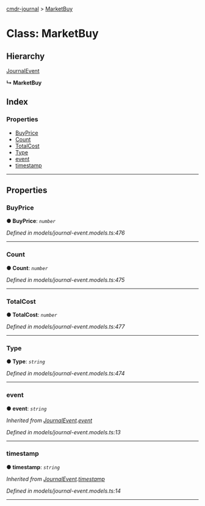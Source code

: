 [cmdr-journal](../README.md) > [MarketBuy](../classes/marketbuy.md)



# Class: MarketBuy

## Hierarchy


 [JournalEvent](journalevent.md)

**↳ MarketBuy**







## Index

### Properties

* [BuyPrice](marketbuy.md#buyprice)
* [Count](marketbuy.md#count)
* [TotalCost](marketbuy.md#totalcost)
* [Type](marketbuy.md#type)
* [event](marketbuy.md#event)
* [timestamp](marketbuy.md#timestamp)



---
## Properties
<a id="buyprice"></a>

###  BuyPrice

**●  BuyPrice**:  *`number`* 

*Defined in models/journal-event.models.ts:476*





___

<a id="count"></a>

###  Count

**●  Count**:  *`number`* 

*Defined in models/journal-event.models.ts:475*





___

<a id="totalcost"></a>

###  TotalCost

**●  TotalCost**:  *`number`* 

*Defined in models/journal-event.models.ts:477*





___

<a id="type"></a>

###  Type

**●  Type**:  *`string`* 

*Defined in models/journal-event.models.ts:474*





___

<a id="event"></a>

###  event

**●  event**:  *`string`* 

*Inherited from [JournalEvent](journalevent.md).[event](journalevent.md#event)*

*Defined in models/journal-event.models.ts:13*





___

<a id="timestamp"></a>

###  timestamp

**●  timestamp**:  *`string`* 

*Inherited from [JournalEvent](journalevent.md).[timestamp](journalevent.md#timestamp)*

*Defined in models/journal-event.models.ts:14*





___


